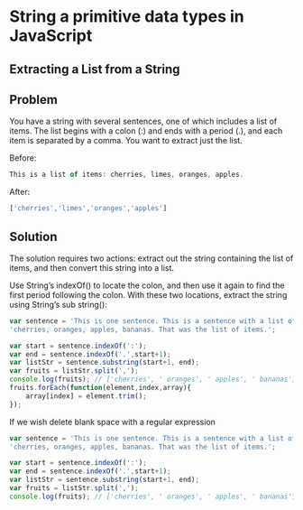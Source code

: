 # String a primitive data types in JavaScript

## Extracting a List from a String

## Problem

You have a string with several sentences, one of which includes a list of items. The list
begins with a colon (:) and ends with a period (.), and each item is separated by a comma.
You want to extract just the list.

Before:

```js
This is a list of items: cherries, limes, oranges, apples.
```

After:

```js
['cherries','limes','oranges','apples']
```

## Solution

The solution requires two actions: extract out the string containing the list of items, and
then convert this string into a list.

Use String’s indexOf() to locate the colon, and then use it again to find the first period
following the colon. With these two locations, extract the string using String’s sub
string():

```js
var sentence = 'This is one sentence. This is a sentence with a list of items:' +
'cherries, oranges, apples, bananas. That was the list of items.';

var start = sentence.indexOf(':');
var end = sentence.indexOf('.',start+1);
var listStr = sentence.substring(start+1, end);
var fruits = listStr.split(',');
console.log(fruits); // ['cherries', ' oranges', ' apples', ' bananas']
fruits.forEach(function(element,index,array){
    array[index] = element.trim();
});
```

If we wish delete blank space with a regular expression

```js
var sentence = 'This is one sentence. This is a sentence with a list of items:' +
'cherries, oranges, apples, bananas. That was the list of items.';

var start = sentence.indexOf(':');
var end = sentence.indexOf('.',start+1);
var listStr = sentence.substring(start+1, end);
var fruits = listStr.split(',');
console.log(fruits); // ['cherries', ' oranges', ' apples', ' bananas']

```







